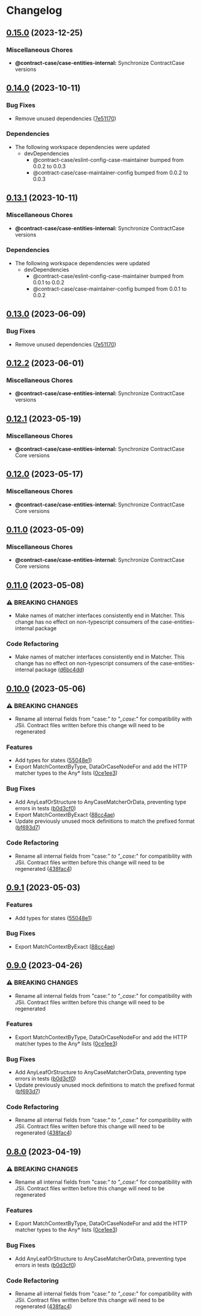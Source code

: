 # Changelog

## [0.15.0](https://github.com/case-contract-testing/contract-case/compare/@contract-case/case-entities-internal-v0.14.0...@contract-case/case-entities-internal-v0.15.0) (2023-12-25)


### Miscellaneous Chores

* **@contract-case/case-entities-internal:** Synchronize ContractCase versions

## [0.14.0](https://github.com/case-contract-testing/contract-case/compare/@contract-case/case-entities-internal-v0.13.1...@contract-case/case-entities-internal-v0.14.0) (2023-10-11)


### Bug Fixes

* Remove unused dependencies ([7e51170](https://github.com/case-contract-testing/contract-case/commit/7e511705f71ecb4697375c13d394ba88701441f0))


### Dependencies

* The following workspace dependencies were updated
  * devDependencies
    * @contract-case/eslint-config-case-maintainer bumped from 0.0.2 to 0.0.3
    * @contract-case/case-maintainer-config bumped from 0.0.2 to 0.0.3

## [0.13.1](https://github.com/case-contract-testing/contract-case/compare/@contract-case/case-entities-internal-v0.13.0...@contract-case/case-entities-internal-v0.13.1) (2023-10-11)


### Miscellaneous Chores

* **@contract-case/case-entities-internal:** Synchronize ContractCase versions


### Dependencies

* The following workspace dependencies were updated
  * devDependencies
    * @contract-case/eslint-config-case-maintainer bumped from 0.0.1 to 0.0.2
    * @contract-case/case-maintainer-config bumped from 0.0.1 to 0.0.2

## [0.13.0](https://github.com/case-contract-testing/contract-case/compare/@contract-case/case-entities-internal-v0.12.2...@contract-case/case-entities-internal-v0.13.0) (2023-06-09)


### Bug Fixes

* Remove unused dependencies ([7e51170](https://github.com/case-contract-testing/contract-case/commit/7e511705f71ecb4697375c13d394ba88701441f0))

## [0.12.2](https://github.com/case-contract-testing/contract-case/compare/@contract-case/case-entities-internal-v0.12.1...@contract-case/case-entities-internal-v0.12.2) (2023-06-01)


### Miscellaneous Chores

* **@contract-case/case-entities-internal:** Synchronize ContractCase versions

## [0.12.1](https://github.com/TimothyJones/ContractCaseTest/compare/@contract-case/case-entities-internal-v0.12.0...@contract-case/case-entities-internal-v0.12.1) (2023-05-19)


### Miscellaneous Chores

* **@contract-case/case-entities-internal:** Synchronize ContractCase Core versions

## [0.12.0](https://github.com/case-contract-testing/contract-case/compare/@contract-case/case-entities-internal-v0.11.0...@contract-case/case-entities-internal-v0.12.0) (2023-05-17)


### Miscellaneous Chores

* **@contract-case/case-entities-internal:** Synchronize ContractCase Core versions

## [0.11.0](https://github.com/case-contract-testing/contract-case/compare/@contract-case/case-entities-internal-v0.11.0...@contract-case/case-entities-internal-v0.11.0) (2023-05-09)


### Miscellaneous Chores

* **@contract-case/case-entities-internal:** Synchronize ContractCase Core versions

## [0.11.0](https://github.com/case-contract-testing/case/compare/@contract-case/case-entities-internal-v0.10.0...@contract-case/case-entities-internal-v0.11.0) (2023-05-08)


### ⚠ BREAKING CHANGES

* Make names of matcher interfaces consistently end in Matcher. This change has no effect on non-typescript consumers of the case-entities-internal package

### Code Refactoring

* Make names of matcher interfaces consistently end in Matcher. This change has no effect on non-typescript consumers of the case-entities-internal package ([d6bc4dd](https://github.com/case-contract-testing/case/commit/d6bc4dda780f1836b18640b49882115edee19c42))

## [0.10.0](https://github.com/case-contract-testing/case/compare/@contract-case/case-entities-internal-v0.9.1...@contract-case/case-entities-internal-v0.10.0) (2023-05-06)


### ⚠ BREAKING CHANGES

* Rename all internal fields from "case:*" to "_case:*" for compatibility with JSii. Contract files written before this change will need to be regenerated

### Features

* Add types for states ([55048e1](https://github.com/case-contract-testing/case/commit/55048e1041f73f0edfede8ca2cf605ae6be138f6))
* Export MatchContextByType, DataOrCaseNodeFor and add the HTTP matcher types to the Any* lists ([0ce1ee3](https://github.com/case-contract-testing/case/commit/0ce1ee384017516d3107e8c45e8d308ea6cba4dd))


### Bug Fixes

* Add AnyLeafOrStructure to AnyCaseMatcherOrData, preventing type errors in tests ([b0d3cf0](https://github.com/case-contract-testing/case/commit/b0d3cf0a8a6f1020777ecc53837f1764ccdeb2d3))
* Export MatchContextByExact ([88cc4ae](https://github.com/case-contract-testing/case/commit/88cc4aef1e99eaee1102bba39c29d1c5aeeae208))
* Update previously unused mock definitions to match the prefixed format ([bf693d7](https://github.com/case-contract-testing/case/commit/bf693d7be0fc0ef6fd3c218d72e420086228f030))


### Code Refactoring

* Rename all internal fields from "case:*" to "_case:*" for compatibility with JSii. Contract files written before this change will need to be regenerated ([438fac4](https://github.com/case-contract-testing/case/commit/438fac472f9d58686a705bd57d58696a0499f226))

## [0.9.1](https://github.com/case-contract-testing/case/compare/@contract-case/case-entities-internal-v0.9.0...@contract-case/case-entities-internal-v0.9.1) (2023-05-03)


### Features

* Add types for states ([55048e1](https://github.com/case-contract-testing/case/commit/55048e1041f73f0edfede8ca2cf605ae6be138f6))


### Bug Fixes

* Export MatchContextByExact ([88cc4ae](https://github.com/case-contract-testing/case/commit/88cc4aef1e99eaee1102bba39c29d1c5aeeae208))

## [0.9.0](https://github.com/case-contract-testing/case/compare/@contract-case/case-entities-internal-v0.8.0...@contract-case/case-entities-internal-v0.9.0) (2023-04-26)


### ⚠ BREAKING CHANGES

* Rename all internal fields from "case:*" to "_case:*" for compatibility with JSii. Contract files written before this change will need to be regenerated

### Features

* Export MatchContextByType, DataOrCaseNodeFor and add the HTTP matcher types to the Any* lists ([0ce1ee3](https://github.com/case-contract-testing/case/commit/0ce1ee384017516d3107e8c45e8d308ea6cba4dd))


### Bug Fixes

* Add AnyLeafOrStructure to AnyCaseMatcherOrData, preventing type errors in tests ([b0d3cf0](https://github.com/case-contract-testing/case/commit/b0d3cf0a8a6f1020777ecc53837f1764ccdeb2d3))
* Update previously unused mock definitions to match the prefixed format ([bf693d7](https://github.com/case-contract-testing/case/commit/bf693d7be0fc0ef6fd3c218d72e420086228f030))


### Code Refactoring

* Rename all internal fields from "case:*" to "_case:*" for compatibility with JSii. Contract files written before this change will need to be regenerated ([438fac4](https://github.com/case-contract-testing/case/commit/438fac472f9d58686a705bd57d58696a0499f226))

## [0.8.0](https://github.com/case-contract-testing/case/compare/case-entities-internal-v0.7.0...case-entities-internal-v0.8.0) (2023-04-19)


### ⚠ BREAKING CHANGES

* Rename all internal fields from "case:*" to "_case:*" for compatibility with JSii. Contract files written before this change will need to be regenerated

### Features

* Export MatchContextByType, DataOrCaseNodeFor and add the HTTP matcher types to the Any* lists ([0ce1ee3](https://github.com/case-contract-testing/case/commit/0ce1ee384017516d3107e8c45e8d308ea6cba4dd))


### Bug Fixes

* Add AnyLeafOrStructure to AnyCaseMatcherOrData, preventing type errors in tests ([b0d3cf0](https://github.com/case-contract-testing/case/commit/b0d3cf0a8a6f1020777ecc53837f1764ccdeb2d3))


### Code Refactoring

* Rename all internal fields from "case:*" to "_case:*" for compatibility with JSii. Contract files written before this change will need to be regenerated ([438fac4](https://github.com/case-contract-testing/case/commit/438fac472f9d58686a705bd57d58696a0499f226))
